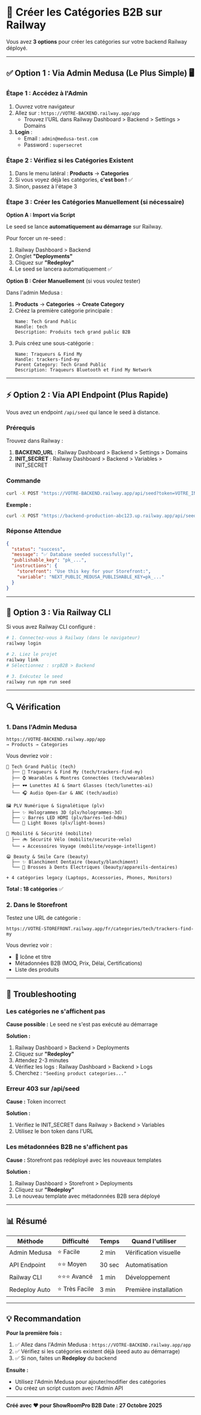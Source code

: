 # 🎯 Créer les Catégories B2B sur Railway

Vous avez **3 options** pour créer les catégories sur votre backend Railway déployé.

---

## ✅ Option 1 : Via Admin Medusa (Le Plus Simple) 🖥️

### Étape 1 : Accédez à l'Admin

1. Ouvrez votre navigateur
2. Allez sur : `https://VOTRE-BACKEND.railway.app/app`
   - Trouvez l'URL dans Railway Dashboard > Backend > Settings > Domains
3. **Login** :
   - Email : `admin@medusa-test.com`
   - Password : `supersecret`

### Étape 2 : Vérifiez si les Catégories Existent

1. Dans le menu latéral : **Products** → **Categories**
2. Si vous voyez déjà les catégories, **c'est bon !** ✅
3. Sinon, passez à l'étape 3

### Étape 3 : Créer les Catégories Manuellement (si nécessaire)

**Option A : Import via Script**

Le seed se lance **automatiquement au démarrage** sur Railway.

Pour forcer un re-seed :
1. Railway Dashboard > Backend
2. Onglet **"Deployments"**
3. Cliquez sur **"Redeploy"**
4. Le seed se lancera automatiquement ✅

**Option B : Créer Manuellement** (si vous voulez tester)

Dans l'admin Medusa :
1. **Products** → **Categories** → **Create Category**
2. Créez la première catégorie principale :
   ```
   Name: Tech Grand Public
   Handle: tech
   Description: Produits tech grand public B2B
   ```
3. Puis créez une sous-catégorie :
   ```
   Name: Traqueurs & Find My
   Handle: trackers-find-my
   Parent Category: Tech Grand Public
   Description: Traqueurs Bluetooth et Find My Network
   ```

---

## ⚡ Option 2 : Via API Endpoint (Plus Rapide)

Vous avez un endpoint `/api/seed` qui lance le seed à distance.

### Prérequis

Trouvez dans Railway :
1. **BACKEND_URL** : Railway Dashboard > Backend > Settings > Domains
2. **INIT_SECRET** : Railway Dashboard > Backend > Variables > INIT_SECRET

### Commande

```bash
curl -X POST "https://VOTRE-BACKEND.railway.app/api/seed?token=VOTRE_INIT_SECRET"
```

**Exemple :**
```bash
curl -X POST "https://backend-production-abc123.up.railway.app/api/seed?token=mysecrettoken123"
```

### Réponse Attendue

```json
{
  "status": "success",
  "message": "✅ Database seeded successfully!",
  "publishable_key": "pk_...",
  "instructions": {
    "storefront": "Use this key for your Storefront:",
    "variable": "NEXT_PUBLIC_MEDUSA_PUBLISHABLE_KEY=pk_..."
  }
}
```

---

## 🚀 Option 3 : Via Railway CLI

Si vous avez Railway CLI configuré :

```bash
# 1. Connectez-vous à Railway (dans le navigateur)
railway login

# 2. Liez le projet
railway link
# Sélectionnez : srpB2B > Backend

# 3. Exécutez le seed
railway run npm run seed
```

---

## 🔍 Vérification

### 1. Dans l'Admin Medusa

```
https://VOTRE-BACKEND.railway.app/app
→ Products → Categories
```

Vous devriez voir :
```
📱 Tech Grand Public (tech)
  ├── 📍 Traqueurs & Find My (tech/trackers-find-my)
  ├── ⌚ Wearables & Montres Connectées (tech/wearables)
  ├── 🕶️ Lunettes AI & Smart Glasses (tech/lunettes-ai)
  └── 🎧 Audio Open-Ear & ANC (tech/audio)

🖼️ PLV Numérique & Signalétique (plv)
  ├── ✨ Hologrammes 3D (plv/hologrammes-3d)
  ├── 💡 Barres LED HDMI (plv/barres-led-hdmi)
  └── 🔆 Light Boxes (plv/light-boxes)

🚴 Mobilité & Sécurité (mobilite)
  ├── 🚲 Sécurité Vélo (mobilite/securite-velo)
  └── ✈️ Accessoires Voyage (mobilite/voyage-intelligent)

😁 Beauty & Smile Care (beauty)
  ├── ✨ Blanchiment Dentaire (beauty/blanchiment)
  └── 🦷 Brosses à Dents Électriques (beauty/appareils-dentaires)

+ 4 catégories legacy (Laptops, Accessories, Phones, Monitors)
```

**Total : 18 catégories** ✅

### 2. Dans le Storefront

Testez une URL de catégorie :
```
https://VOTRE-STOREFRONT.railway.app/fr/categories/tech/trackers-find-my
```

Vous devriez voir :
- 📍 Icône et titre
- Métadonnées B2B (MOQ, Prix, Délai, Certifications)
- Liste des produits

---

## 🐛 Troubleshooting

### Les catégories ne s'affichent pas

**Cause possible :** Le seed ne s'est pas exécuté au démarrage

**Solution :**
1. Railway Dashboard > Backend > Deployments
2. Cliquez sur **"Redeploy"**
3. Attendez 2-3 minutes
4. Vérifiez les logs : Railway Dashboard > Backend > Logs
5. Cherchez : `"Seeding product categories..."`

### Erreur 403 sur /api/seed

**Cause :** Token incorrect

**Solution :**
1. Vérifiez le INIT_SECRET dans Railway > Backend > Variables
2. Utilisez le bon token dans l'URL

### Les métadonnées B2B ne s'affichent pas

**Cause :** Storefront pas redéployé avec les nouveaux templates

**Solution :**
1. Railway Dashboard > Storefront > Deployments
2. Cliquez sur **"Redeploy"**
3. Le nouveau template avec métadonnées B2B sera déployé

---

## 📊 Résumé

| Méthode | Difficulté | Temps | Quand l'utiliser |
|---------|------------|-------|------------------|
| Admin Medusa | ⭐ Facile | 2 min | Vérification visuelle |
| API Endpoint | ⭐⭐ Moyen | 30 sec | Automatisation |
| Railway CLI | ⭐⭐⭐ Avancé | 1 min | Développement |
| Redeploy Auto | ⭐ Très Facile | 3 min | Première installation |

---

## 💡 Recommandation

**Pour la première fois :**
1. ✅ Allez dans l'Admin Medusa : `https://VOTRE-BACKEND.railway.app/app`
2. ✅ Vérifiez si les catégories existent déjà (seed auto au démarrage)
3. ✅ Si non, faites un **Redeploy** du backend

**Ensuite :**
- Utilisez l'Admin Medusa pour ajouter/modifier des catégories
- Ou créez un script custom avec l'Admin API

---

**Créé avec ❤️ pour ShowRoomPro B2B**
**Date : 27 Octobre 2025**
